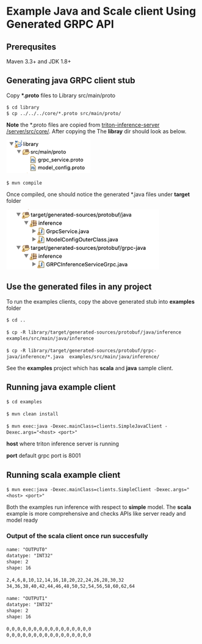 # Example Java and Scale client Using Generated GRPC API


## Prerequsites
Maven 3.3+ and JDK 1.8+

## Generating java GRPC client stub
Copy __*.proto__ files to Library src/main/proto
```
$ cd library
$ cp ../../../core/*.proto src/main/proto/
```

__Note__ the *.proto files are copied from [triton-inference-server
/server/src/core/](https://github.com/triton-inference-server/server/tree/master/src/core). After copying the The __libray__ dir should look as below.


<img src="images/proto-files.png" width="220" />

```
$ mvn compile
```
Once compiled, one should notice the generated *.java files under __target__ folder

<img src="images/grpc-stubs.png" width="400" />

## Use the generated files in any project

To run the examples clients, copy the above generated stub into __examples__ folder

```
$ cd ..

$ cp -R library/target/generated-sources/protobuf/java/inference  examples/src/main/java/inference

$ cp -R library/target/generated-sources/protobuf/grpc-java/inference/*.java  examples/src/main/java/inference/

```
See the __examples__ project which has __scala__ and __java__ sample client. 

## Running java example client 

```
$ cd examples

$ mvn clean install 

$ mvn exec:java -Dexec.mainClass=clients.SimpleJavaClient -Dexec.args="<host> <port>"
```

__host__  where triton inference server is running

__port__ default grpc port is 8001

## Running scala example client 

```
$ mvn exec:java -Dexec.mainClass=clients.SimpleClient -Dexec.args="<host> <port>"
```

Both the examples run inference with respect to __simple__ model. The __scala__ example is more comprehensive and checks APIs like server ready and model ready

### Output of the scala client once run succesfully

```
name: "OUTPUT0"
datatype: "INT32"
shape: 2
shape: 16

2,4,6,8,10,12,14,16,18,20,22,24,26,28,30,32
34,36,38,40,42,44,46,48,50,52,54,56,58,60,62,64

name: "OUTPUT1"
datatype: "INT32"
shape: 2
shape: 16

0,0,0,0,0,0,0,0,0,0,0,0,0,0,0,0
0,0,0,0,0,0,0,0,0,0,0,0,0,0,0,0
```